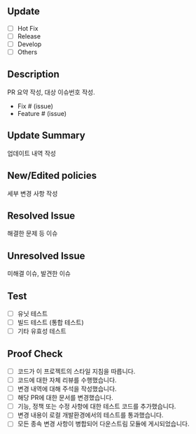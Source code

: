 ## Update
- [ ] Hot Fix
- [ ] Release
- [ ] Develop
- [ ] Others

## Description
PR 요약 작성, 대상 이슈번호 작성.
* Fix # (issue)
* Feature # (issue)

## Update Summary
업데이트 내역 작성

## New/Edited policies
세부 변경 사항 작성

## Resolved Issue
해결한 문제 등 이슈

## Unresolved Issue
미해결 이슈, 발견한 이슈

## Test
- [ ] 유닛 테스트
- [ ] 빌드 테스트 (통합 테스트)
- [ ] 기타 유효성 테스트

## Proof Check
- [ ] 코드가 이 프로젝트의 스타일 지침을 따릅니다.
- [ ] 코드에 대한 자체 리뷰를 수행했습니다.
- [ ] 변경 내역에 대해 주석을 작성했습니다.
- [ ] 해당 PR에 대한 문서를 변경했습니다.
- [ ] 기능, 정책 또는 수정 사항에 대한 테스트 코드를 추가했습니다.
- [ ] 변경 내용이 로컬 개발환경에서의 테스트를 통과했습니다.
- [ ] 모든 종속 변경 사항이 병합되어 다운스트림 모듈에 게시되었습니다.